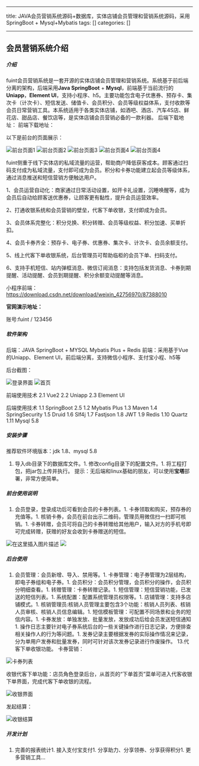 
--- 
title:  JAVA会员营销系统源码+数据库，实体店铺会员管理和营销系统源码，采用SpringBoot + Mysql+Mybatis 
tags: []
categories: [] 

---
## 会员营销系统介绍

##### 介绍

fuint会员营销系统是一套开源的实体店铺会员管理和营销系统。系统基于前后端分离的架构，后端采用**Java SpringBoot** + **Mysql**，前端基于当前流行的**Uniapp**，**Element UI**，支持小程序、h5。主要功能包含电子优惠券、预存卡、集次卡（计次卡）、短信发送、储值卡、会员积分、会员等级权益体系，支付收款等会员日常营销工具。本系统适用于各类实体店铺，如酒吧、酒店、汽车4S店、鲜花店、甜品店、餐饮店等，是实体店铺会员营销必备的一款利器。 后端下载地址： 前端下载地址：

以下是前台的页面展示：

<img src="https://fuint-cn.oss-cn-shenzhen.aliyuncs.com/screenshots/g1.png?v=1" alt="前台页面1">

<img src="https://fuint-cn.oss-cn-shenzhen.aliyuncs.com/screenshots/g2.png?v=1" alt="前台页面2">

<img src="https://fuint-cn.oss-cn-shenzhen.aliyuncs.com/screenshots/g3.png?v=1" alt="前台页面3">

<img src="https://fuint-cn.oss-cn-shenzhen.aliyuncs.com/screenshots/g4.png?v=1" alt="前台页面4">

<img src="https://fuint-cn.oss-cn-shenzhen.aliyuncs.com/screenshots/g5.png?v=1" alt="前台页面4">

fuint侧重于线下实体店的私域流量的运营，帮助商户降低获客成本。顾客通过扫码支付成为私域流量，支付即可成为会员。积分和卡券功能建立起会员等级体系，通过消息推送和短信营销方便触达用户。

1、会员运营自动化：商家通过日常活动设置，如开卡礼设置，沉睡唤醒等，成为会员后自动给顾客送优惠券，让顾客更有黏性，提升会员运营效率。

2、打通收银系统和会员营销的壁垒，代客下单收银，支付即成为会员。

3、会员体系完整化：积分兑换、积分转赠、会员等级权益、积分加速、买单折扣。

4、会员卡券齐全：预存卡、电子券、优惠券、集次卡、计次卡、会员余额支付。

5、线上代客下单收银系统，后台管理员可帮助临柜的会员下单、扫码支付。

6、支持手机短信、站内弹框消息、微信订阅消息：支持包括发货消息、卡券到期提醒、活动提醒、会员到期提醒、积分余额变动提醒等消息。

小程序前端：https://download.csdn.net/download/weixin_42756970/87388010

**官网演示地址：**

  账号:fuint / 123456 

##### 软件架构

后端：JAVA SpringBoot + MYSQL Mybatis Plus + Redis 前端：采用基于Vue的Uniapp、Element UI，前后端分离，支持微信小程序、支付宝小程、h5等

后台截图：

<img src="https://fuint-cn.oss-cn-shenzhen.aliyuncs.com/screenshots/login.png?v=fuint" alt="登录界面">

<img src="https://fuint-cn.oss-cn-shenzhen.aliyuncs.com/screenshots/homeV2.png?v=fuint" alt="首页">

前端使用技术 2.1 Vue2 2.2 Uniapp 2.3 Element UI

后端使用技术 1.1 SpringBoot 2.5 1.2 Mybatis Plus 1.3 Maven 1.4 SpringSecurity 1.5 Druid 1.6 Slf4j 1.7 Fastjson 1.8 JWT 1.9 Redis 1.10 Quartz 1.11 Mysql 5.8

##### 安装步骤

推荐软件环境版本：jdk 1.8、mysql 5.8
1. 导入db目录下的数据库文件。1. 修改config目录下的配置文件。1. 将工程打包，把jar包上传并执行。
提示：无后端和linux基础的朋友，可以使用**宝塔**部署，非常方便简单。

##### 前台使用说明
1. 会员登录，登录成功后可看到会员的卡券列表。1. 卡券领取和购买，预存券的充值等。1. 核销卡券，会员在前台出示二维码，管理员用微信扫一扫即可核销。1. 卡券转赠，会员可将自己的卡券转赠给其他用户，输入对方的手机号即可完成转赠，获赠的好友会收到卡券赠送的短信。
<img src="https://img-blog.csdnimg.cn/510b59f1eb824b6b8de428fbe1aeaf3e.png" alt="在这里插入图片描述">

<img src="https://fuint-cn.oss-cn-shenzhen.aliyuncs.com/screenshots/member.png?v=fuint">

##### 后台使用
1. 会员管理：会员新增、导入、禁用等。1. 卡券管理：电子券管理为2层结构，即电子券组和电子券。1. 会员积分：会员积分管理，会员积分的操作，会员积分明细查看。1. 转赠管理：卡券转赠记录。1. 短信管理：短信营销功能，已发送的短信列表。1. 系统配置：配置系统管理员权限等。1. 店铺管理：支持多店铺模式。1. 核销管理员:核销人员管理主要包含3个功能：核销人员列表、核销人员审核、核销人员信息编辑。1. 短信模板管理：可配置不同场景和业务的短信内容。1. 卡券发放：单独发放、批量发放，发放成功后给会员发送短信通知1. 操作日志主要针对电子券系统后台的一些关键操作进行日志记录，方便排查相关操作人的行为等问题。1. 发券记录主要根据发券的实际操作情况来记录，分为单用户发券和批量发券，同时可针对该次发券记录进行作废操作。 13.代客下单收银功能。
卡券营销：

<img src="https://fuint-cn.oss-cn-shenzhen.aliyuncs.com/screenshots/coupon-list.png?v=fuint" alt="卡券列表">

收银代客下单功能：店员角色登录后台，从首页的“下单首页”菜单可进入代客收银下单界面，完成代客下单收银的流程。

<img src="https://fuint-cn.oss-cn-shenzhen.aliyuncs.com/screenshots/cashier.png?v=fuint" alt="收银界面">

发起结算：

<img src="https://fuint-cn.oss-cn-shenzhen.aliyuncs.com/screenshots/cashier-1.png?v=fuint" alt="收银结算">

##### 开发计划
1. 完善的报表统计1. 接入支付宝支付1. 分享助力、分享领券、分享获得积分1. 更多营销工具…